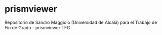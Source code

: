 # prismviewer
Repositorio de Sandro Maggiolo (Universidad de Alcalá) para el Trabajo de Fin de Grado - prismviewer TFG
